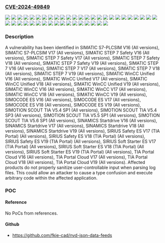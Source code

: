 ### [CVE-2024-49849](https://cve.mitre.org/cgi-bin/cvename.cgi?name=CVE-2024-49849)
![](https://img.shields.io/static/v1?label=Product&message=SIMATIC%20S7-PLCSIM%20V16&color=blue)
![](https://img.shields.io/static/v1?label=Product&message=SIMATIC%20S7-PLCSIM%20V17&color=blue)
![](https://img.shields.io/static/v1?label=Product&message=SIMATIC%20STEP%207%20Safety%20V16&color=blue)
![](https://img.shields.io/static/v1?label=Product&message=SIMATIC%20STEP%207%20Safety%20V17&color=blue)
![](https://img.shields.io/static/v1?label=Product&message=SIMATIC%20STEP%207%20Safety%20V18&color=blue)
![](https://img.shields.io/static/v1?label=Product&message=SIMATIC%20STEP%207%20Safety%20V19&color=blue)
![](https://img.shields.io/static/v1?label=Product&message=SIMATIC%20STEP%207%20V16&color=blue)
![](https://img.shields.io/static/v1?label=Product&message=SIMATIC%20STEP%207%20V17&color=blue)
![](https://img.shields.io/static/v1?label=Product&message=SIMATIC%20STEP%207%20V18&color=blue)
![](https://img.shields.io/static/v1?label=Product&message=SIMATIC%20STEP%207%20V19&color=blue)
![](https://img.shields.io/static/v1?label=Product&message=SIMATIC%20WinCC%20Unified%20V16&color=blue)
![](https://img.shields.io/static/v1?label=Product&message=SIMATIC%20WinCC%20Unified%20V17&color=blue)
![](https://img.shields.io/static/v1?label=Product&message=SIMATIC%20WinCC%20Unified%20V18&color=blue)
![](https://img.shields.io/static/v1?label=Product&message=SIMATIC%20WinCC%20Unified%20V19&color=blue)
![](https://img.shields.io/static/v1?label=Product&message=SIMATIC%20WinCC%20V16&color=blue)
![](https://img.shields.io/static/v1?label=Product&message=SIMATIC%20WinCC%20V17&color=blue)
![](https://img.shields.io/static/v1?label=Product&message=SIMATIC%20WinCC%20V18&color=blue)
![](https://img.shields.io/static/v1?label=Product&message=SIMATIC%20WinCC%20V19&color=blue)
![](https://img.shields.io/static/v1?label=Product&message=SIMOCODE%20ES%20V16&color=blue)
![](https://img.shields.io/static/v1?label=Product&message=SIMOCODE%20ES%20V17&color=blue)
![](https://img.shields.io/static/v1?label=Product&message=SIMOCODE%20ES%20V18&color=blue)
![](https://img.shields.io/static/v1?label=Product&message=SIMOCODE%20ES%20V19&color=blue)
![](https://img.shields.io/static/v1?label=Product&message=SIMOTION%20SCOUT%20TIA%20V5.4%20SP1&color=blue)
![](https://img.shields.io/static/v1?label=Product&message=SIMOTION%20SCOUT%20TIA%20V5.4%20SP3&color=blue)
![](https://img.shields.io/static/v1?label=Product&message=SIMOTION%20SCOUT%20TIA%20V5.5%20SP1&color=blue)
![](https://img.shields.io/static/v1?label=Product&message=SIMOTION%20SCOUT%20TIA%20V5.6%20SP1&color=blue)
![](https://img.shields.io/static/v1?label=Product&message=SINAMICS%20Startdrive%20V16&color=blue)
![](https://img.shields.io/static/v1?label=Product&message=SINAMICS%20Startdrive%20V17&color=blue)
![](https://img.shields.io/static/v1?label=Product&message=SINAMICS%20Startdrive%20V18&color=blue)
![](https://img.shields.io/static/v1?label=Product&message=SINAMICS%20Startdrive%20V19&color=blue)
![](https://img.shields.io/static/v1?label=Product&message=SIRIUS%20Safety%20ES%20V17%20(TIA%20Portal)&color=blue)
![](https://img.shields.io/static/v1?label=Product&message=SIRIUS%20Safety%20ES%20V18%20(TIA%20Portal)&color=blue)
![](https://img.shields.io/static/v1?label=Product&message=SIRIUS%20Safety%20ES%20V19%20(TIA%20Portal)&color=blue)
![](https://img.shields.io/static/v1?label=Product&message=SIRIUS%20Soft%20Starter%20ES%20V17%20(TIA%20Portal)&color=blue)
![](https://img.shields.io/static/v1?label=Product&message=SIRIUS%20Soft%20Starter%20ES%20V18%20(TIA%20Portal)&color=blue)
![](https://img.shields.io/static/v1?label=Product&message=SIRIUS%20Soft%20Starter%20ES%20V19%20(TIA%20Portal)&color=blue)
![](https://img.shields.io/static/v1?label=Product&message=TIA%20Portal%20Cloud%20V16&color=blue)
![](https://img.shields.io/static/v1?label=Product&message=TIA%20Portal%20Cloud%20V17&color=blue)
![](https://img.shields.io/static/v1?label=Product&message=TIA%20Portal%20Cloud%20V18&color=blue)
![](https://img.shields.io/static/v1?label=Product&message=TIA%20Portal%20Cloud%20V19&color=blue)
![](https://img.shields.io/static/v1?label=Version&message=0%3C%20*%20&color=brighgreen)
![](https://img.shields.io/static/v1?label=Vulnerability&message=CWE-502%3A%20Deserialization%20of%20Untrusted%20Data&color=brighgreen)

### Description

A vulnerability has been identified in SIMATIC S7-PLCSIM V16 (All versions), SIMATIC S7-PLCSIM V17 (All versions), SIMATIC STEP 7 Safety V16 (All versions), SIMATIC STEP 7 Safety V17 (All versions), SIMATIC STEP 7 Safety V18 (All versions), SIMATIC STEP 7 Safety V19 (All versions), SIMATIC STEP 7 V16 (All versions), SIMATIC STEP 7 V17 (All versions), SIMATIC STEP 7 V18 (All versions), SIMATIC STEP 7 V19 (All versions), SIMATIC WinCC Unified V16 (All versions), SIMATIC WinCC Unified V17 (All versions), SIMATIC WinCC Unified V18 (All versions), SIMATIC WinCC Unified V19 (All versions), SIMATIC WinCC V16 (All versions), SIMATIC WinCC V17 (All versions), SIMATIC WinCC V18 (All versions), SIMATIC WinCC V19 (All versions), SIMOCODE ES V16 (All versions), SIMOCODE ES V17 (All versions), SIMOCODE ES V18 (All versions), SIMOCODE ES V19 (All versions), SIMOTION SCOUT TIA V5.4 SP1 (All versions), SIMOTION SCOUT TIA V5.4 SP3 (All versions), SIMOTION SCOUT TIA V5.5 SP1 (All versions), SIMOTION SCOUT TIA V5.6 SP1 (All versions), SINAMICS Startdrive V16 (All versions), SINAMICS Startdrive V17 (All versions), SINAMICS Startdrive V18 (All versions), SINAMICS Startdrive V19 (All versions), SIRIUS Safety ES V17 (TIA Portal) (All versions), SIRIUS Safety ES V18 (TIA Portal) (All versions), SIRIUS Safety ES V19 (TIA Portal) (All versions), SIRIUS Soft Starter ES V17 (TIA Portal) (All versions), SIRIUS Soft Starter ES V18 (TIA Portal) (All versions), SIRIUS Soft Starter ES V19 (TIA Portal) (All versions), TIA Portal Cloud V16 (All versions), TIA Portal Cloud V17 (All versions), TIA Portal Cloud V18 (All versions), TIA Portal Cloud V19 (All versions). Affected products do not properly sanitize user-controllable input when parsing log files. This could allow an attacker to cause a type confusion and execute arbitrary code within the affected application.

### POC

#### Reference
No PoCs from references.

#### Github
- https://github.com/fkie-cad/nvd-json-data-feeds

